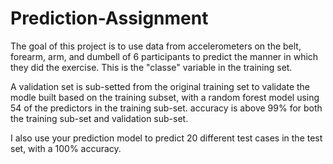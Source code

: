 # Prediction-Assignment

The goal of this project is to use data from accelerometers on the belt, forearm, arm, and dumbell of 6 participants to predict the manner in which they did the exercise. This is the "classe" variable in the training set. 

A validation set is sub-setted from the original training set to validate the modle built based on the training subset, with a random forest model using 54 of the predictors in the training sub-set. accuracy is above 99% for both the training sub-set and validation sub-set.

I also use your prediction model to predict 20 different test cases in the test set, with a 100% accuracy.